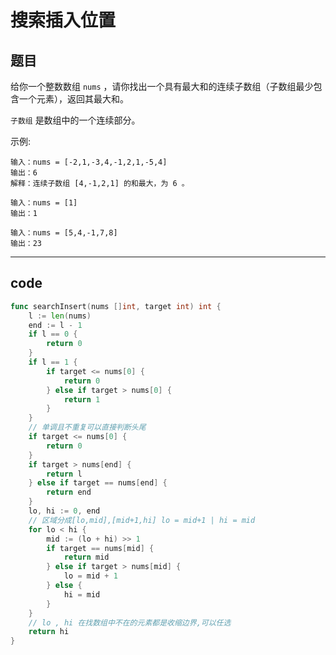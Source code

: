 # 搜索插入位置

## 题目

给你一个整数数组 `nums` ，请你找出一个具有最大和的连续子数组（子数组最少包含一个元素），返回其最大和。

`子数组` 是数组中的一个连续部分。

示例:

```text
输入：nums = [-2,1,-3,4,-1,2,1,-5,4]
输出：6
解释：连续子数组 [4,-1,2,1] 的和最大，为 6 。

输入：nums = [1]
输出：1

输入：nums = [5,4,-1,7,8]
输出：23
```

---

## code

```go
func searchInsert(nums []int, target int) int {
	l := len(nums)
	end := l - 1
	if l == 0 {
		return 0
	}
	if l == 1 {
		if target <= nums[0] {
			return 0
		} else if target > nums[0] {
			return 1
		}
	}
	// 单调且不重复可以直接判断头尾
	if target <= nums[0] {
		return 0
	}
	if target > nums[end] {
		return l
	} else if target == nums[end] {
		return end
	}
	lo, hi := 0, end
	// 区域分成[lo,mid],[mid+1,hi] lo = mid+1 | hi = mid
	for lo < hi {
		mid := (lo + hi) >> 1
		if target == nums[mid] {
			return mid
		} else if target > nums[mid] {
			lo = mid + 1
		} else {
			hi = mid
		}
	}
	// lo , hi 在找数组中不在的元素都是收缩边界,可以任选
	return hi
}
```
